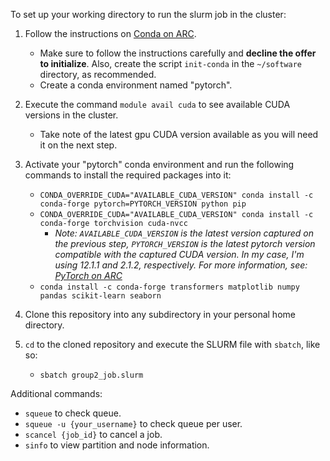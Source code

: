 To set up your working directory to run the slurm job in the cluster:
1. Follow the instructions on [Conda on ARC](https://rcs.ucalgary.ca/Conda_on_ARC#Installing_Conda).
   - Make sure to follow the instructions carefully and **decline the offer to initialize**. Also, create the script `init-conda` in the `~/software` directory, as recommended.
   - Create a conda environment named "pytorch".
2. Execute the command `module avail cuda` to see available CUDA versions in the cluster.
   - Take note of the latest gpu CUDA version available as you will need it on the next step.
3. Activate your "pytorch" conda environment and run the following commands to install the required packages into it:
   - `CONDA_OVERRIDE_CUDA="AVAILABLE_CUDA_VERSION" conda install -c conda-forge pytorch=PYTORCH_VERSION python pip`
   - `CONDA_OVERRIDE_CUDA="AVAILABLE_CUDA_VERSION" conda install -c conda-forge torchvision cuda-nvcc`
     - *Note: `AVAILABLE_CUDA_VERSION` is the latest version captured on the previous step, `PYTORCH_VERSION` is the latest pytorch version compatible with the captured CUDA version. In my case, I'm using 12.1.1 and 2.1.2, respectively. For more information, see: [PyTorch on ARC](https://rcs.ucalgary.ca/PyTorch_on_ARC)*
   - `conda install -c conda-forge transformers matplotlib numpy pandas scikit-learn seaborn`
   
4. Clone this repository into any subdirectory in your personal home directory.
5. `cd` to the cloned repository and execute the SLURM file with `sbatch`, like so:
   - `sbatch group2_job.slurm `

Additional commands:
- `squeue` to check queue.
- `squeue -u {your_username}` to check queue per user.
- `scancel {job_id}` to cancel a job.
- `sinfo`  to view partition and node information.
  